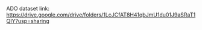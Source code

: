 ADO dataset link: https://drive.google.com/drive/folders/1LcJCfAT8H41qbJmU1du01J9aSRaT1QIY?usp=sharing
